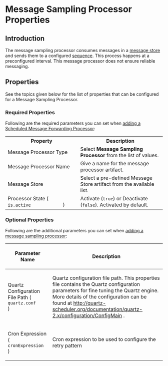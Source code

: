 # Message Sampling Processor Properties
## Introduction
The message sampling processor consumes messages in a <a href="#list-of-message-stores">message store</a> and sends them to a configured <a href="{{base_path}}/reference/synapse-properties/sequence-properties">sequence</a>. This process happens at a preconfigured interval. This message processor does not ensure reliable messaging.

## Properties

See the topics given below for the list of properties that can be configured for a Message Sampling Processor.

### Required Properties

Following are the required parameters you can set when [adding a Scheduled Message Forwarding Processor]({{base_path}}/integrate/develop/creating-artifacts/creating-a-message-processor.md):

<table>
	<tr>
		<th>Property</th>
		<th>Description</th>
	</tr>
	<tr>
		<td>Message Processor Type</td>
		<td>
			Select <b>Message Sampling Processor</b> from the list of values.
		</td>
	</tr>
	<tr>
		<td>Message Processor Name</td>
		<td>
			Give a name for the message processor artifact.
		</td>
	</tr>
	<tr>
		<td>Message Store</td>
		<td>
			Select a pre-defined Message Store artifact from the available list.
		</td>
	</tr>
	<tr>
         <td>Processor State ( <code>             is.active            </code> )</td>
         <td>Activate (<code>true</code>) or Deactivate (<code>false</code>).
         	Activated by default.
         </td>
     </tr>
</table>

### Optional Properties

Following are the additional parameters you can set when [adding a message sampling processor]({{base_path}}/integrate/develop/creating-artifacts/creating-a-message-processor.md):

<table>
   <thead>
      <tr>
         <th>
            <p>Parameter Name</p>
         </th>
         <th>
            <p>Description</p>
         </th>
      </tr>
   </thead>
   <tbody>
      <tr>
         <td>
            <p>Quartz Configuration File Path ( <code>quartz.conf             </code> )</p>
         </td>
         <td>
            <p>Quartz configuration file path. This properties file contains the Quartz configuration parameters for fine tuning the Quartz engine. More details of the configuration can be found at <a href="http://quartz-scheduler.org/documentation/quartz-2.x/configuration/ConfigMain">http://quartz-scheduler.org/documentation/quartz-2.x/configuration/ConfigMain</a> .
            </p>
         </td>
      </tr>
      <tr>
         <td>
            <p>Cron Expression ( <code>              cronExpression             </code> )</p>
         </td>
         <td>
            <p>Cron expression to be used to configure the retry pattern</p>
         </td>
      </tr>
   </tbody>
</table>